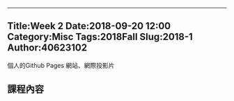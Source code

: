 ---
Title:Week 2
Date:2018-09-20 12:00
Category:Misc
Tags:2018Fall
Slug:2018-1
Author:40623102
--
個人的Github Pages 網站、網際投影片

<!--PELICAN_END_SUMMARY -->

課程內容
----
